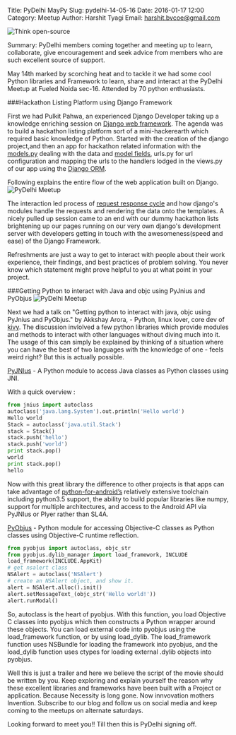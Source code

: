 Title: PyDelhi MayPy
Slug: pydelhi-14-05-16
Date: 2016-01-17 12:00
Category: Meetup
Author: Harshit Tyagi
Email: harshit.bvcoe@gmail.com

![Think open-source]({filename}/images/pydelhi-14-05-16.jpg)

Summary: PyDelhi members coming together and meeting up to learn, collaborate, give encouragement and seek advice from members who are such excellent source of support.

May 14th marked by scorching heat and to tackle it we had some cool Python libraries and Framework to learn, share and interact at the PyDelhi Meetup at Fueled Noida sec-16. Attended by 70 python enthusiasts.

<!-- [![PyDelhi Meetup]()](https://twitter.com/PyDelhi/status/731416447285518336) -->

###Hackathon Listing Platform using Django Framework

First we had Pulkit Pahwa, an experienced Django Developer taking up a knowledge enriching session on [Django web framework](https://docs.djangoproject.com/en/1.9/). The agenda was to build a hackathon listing platform sort of a mini-hackerearth which required basic knowledge of Python. Started with the creation of the django project,and then an app for hackathon related information with the [models.py](https://docs.djangoproject.com/en/1.9/topics/db/models/) dealing with the data and [model fields](https://docs.djangoproject.com/en/1.9/ref/models/fields/), urls.py for url configuration and mapping the urls to the handlers lodged in the views.py of our app using the [Django ORM](https://www.google.co.in/url?sa=t&rct=j&q=&esrc=s&source=web&cd=4&cad=rja&uact=8&ved=0ahUKEwjX_tCO8NvMAhXLuo8KHZCiB2UQFggwMAM&url=https%3A%2F%2Fwww.fullstackpython.com%2Fobject-relational-mappers-orms.html&usg=AFQjCNFCZ-M7K54mFXSClQAffl7vacgmag&sig2=M8go3MJ7AxAyLGI3Q-FV4A).

Following explains the entire flow of the web application built on Django.
![PyDelhi Meetup]({filename}/images/django_request_response_cycle.png)

The interaction led process of [request response cycle](https://docs.djangoproject.com/en/1.9/ref/request-response/) and how django's modules handle the requests and rendering the data onto the templates. A nicely pulled up session came to an end with our dummy hackathon lists brightening up our pages running on our very own django's development server with developers getting in touch with the awesomeness(speed and ease) of the Django Framework.

Refreshments are just a way to get to interact with people about their work experience, their findings, and best practices of problem solving. You never know which statement might prove helpful to you at what point in your project.



###Getting Python to interact with Java and objc using PyJnius and PyObjus
![PyDelhi Meetup]({filename}/images/pydelhi-may-2.jpg)

Next we had a talk on "Getting python to interact with java, objc using PyJnius and PyObjus."
by Akkshay Arora, - Python, linux lover, core dev of [kivy](http://kivy.org­). The discussion invlolved a few python libraries which provide modules and methods to interact with other languages without diving much into it. The usage of this can simply be explained by thinking of a situation where you can have the best of two languages with the knowledge of one -  feels weird right? But this is actually possible.

[PyJNIus](https://github.com/kivy/pyjnius) - A Python module to access Java classes as Python classes using JNI.

With a quick overview : 
```python
from jnius import autoclass
autoclass('java.lang.System').out.println('Hello world')
Hello world
Stack = autoclass('java.util.Stack')
stack = Stack()
stack.push('hello')
stack.push('world')
print stack.pop()
world
print stack.pop()
hello
```

Now with this great library the difference to other projects is that apps can take advantage of 
[python-for-android’s](https://kivy.org/planet/2016/05/android-apps-with-python-flask-and-a-webview/) relatively extensive toolchain including python3.5 support, the ability to build popular libraries like numpy, support for multiple architectures, and access to the Android API via PyJNIus or Plyer rather than SL4A.



[PyObjus](https://github.com/kivy/pyobjus) - Python module for accessing Objective-C classes as Python classes using Objective-C runtime reflection.

```python
from pyobjus import autoclass, objc_str
from pyobjus.dylib_manager import load_framework, INCLUDE
load_framework(INCLUDE.AppKit)
# get nsalert class
NSAlert = autoclass('NSAlert')
# create an NSAlert object, and show it.
alert = NSAlert.alloc().init()
alert.setMessageText_(objc_str('Hello world!'))
alert.runModal()
```
So, autoclass is the heart of pyobjus. With this function, you load Objective C classes into pyobjus which then constructs a Python wrapper around these objects. You can load external code into pyobjus using the load_framework function, or by using load_dylib. The
load_framework function uses NSBundle for loading the framework into pyobjus, and the load_dylib function uses ctypes for loading external .dylib objects into pyobjus.

Well this is just a trailer and here we believe the script of the movie should be written by you. Keep exploring and explain yourself the reason why these excellent libraries and frameworks have been built with a Project or application.
Because Necessity is long gone. Now innvovation mothers Invention.
Subscribe to our blog and follow us on social media and keep coming to the meetups on alternate saturdays.

Looking forward to meet you!! Till then this is PyDelhi signing off.
